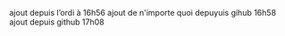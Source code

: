 ajout depuis l’ordi à 16h56
ajout de n'importe quoi depuyuis gihub 16h58
ajout depuis github 17h08

